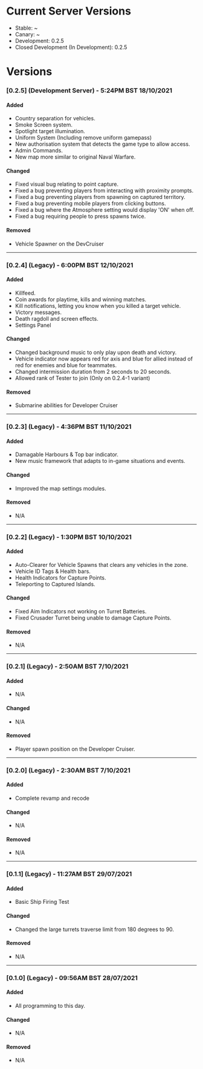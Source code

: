 # Current Server Versions

- Stable: ~
- Canary: ~
- Development: 0.2.5
- Closed Development (In Development): 0.2.5

# Versions

### **[0.2.5] (Development Server)** - 5:24PM BST 18/10/2021

#### Added
- Country separation for vehicles.
- Smoke Screen system.
- Spotlight target illumination.
- Uniform System (Including remove uniform gamepass)
- New authorisation system that detects the game type to allow access.
- Admin Commands.
- New map more similar to original Naval Warfare.

#### Changed
- Fixed visual bug relating to point capture.
- Fixed a bug preventing players from interacting with proximity prompts.
- Fixed a bug preventing players from spawning on captured territory.
- Fixed a bug preventing mobile players from clicking buttons.
- Fixed a bug where the Atmosphere setting would display 'ON' when off.
- Fixed a bug requiring people to press spawns twice.

#### Removed
- Vehicle Spawner on the DevCruiser


---------------------------------

### **[0.2.4] (Legacy)** - 6:00PM BST 12/10/2021

#### Added
- Killfeed.
- Coin awards for playtime, kills and winning matches.
- Kill notifications, letting you know when you killed a target vehicle.
- Victory messages.
- Death ragdoll and screen effects.
- Settings Panel

#### Changed
- Changed background music to only play upon death and victory.
- Vehicle indicator now appears red for axis and blue for allied instead of red for enemies and blue for teammates.
- Changed intermission duration from 2 seconds to 20 seconds.
- Allowed rank of Tester to join (Only on 0.2.4-1 variant)

#### Removed
- Submarine abilities for Developer Cruiser


---------------------------------

### **[0.2.3] (Legacy)** - 4:36PM BST 11/10/2021

#### Added
- Damagable Harbours & Top bar indicator.
- New music framework that adapts to in-game situations and events.

#### Changed
- Improved the map settings modules.

#### Removed
- N/A


---------------------------------

### **[0.2.2] (Legacy)** - 1:30PM BST 10/10/2021

#### Added
- Auto-Clearer for Vehicle Spawns that clears any vehicles in the zone.
- Vehicle ID Tags & Health bars.
- Health Indicators for Capture Points.
- Teleporting to Captured Islands.

#### Changed
- Fixed Aim Indicators not working on Turret Batteries.
- Fixed Crusader Turret being unable to damage Capture Points.

#### Removed
- N/A

---------------------------------

### **[0.2.1] (Legacy)** - 2:50AM BST 7/10/2021

#### Added
- N/A

#### Changed
- N/A

#### Removed
- Player spawn position on the Developer Cruiser.

---------------------------------

### **[0.2.0] (Legacy)** - 2:30AM BST 7/10/2021

#### Added
- Complete revamp and recode

#### Changed
- N/A

#### Removed
- N/A

---------------------------------

### **[0.1.1] (Legacy)** - 11:27AM BST 29/07/2021

#### Added
- Basic Ship Firing Test

#### Changed
- Changed the large turrets traverse limit from 180 degrees to 90.

#### Removed
- N/A

---------------------------------

### **[0.1.0] (Legacy)** - 09:56AM BST 28/07/2021

#### Added
- All programming to this day.

#### Changed
- N/A

#### Removed
- N/A
